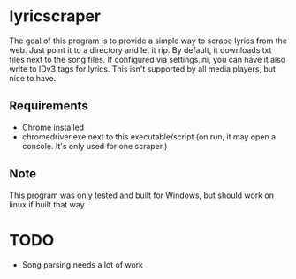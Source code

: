 # lyricscraper
The goal of this program is to provide a simple way to scrape lyrics from the web. Just point it to a directory and let it rip. By default, it 
downloads txt files next to the song files. If configured via settings.ini, you can have it also write to IDv3 tags for lyrics. This isn't supported by all media 
players, but nice to have. 

## Requirements
- Chrome installed
- chromedriver.exe next to this executable/script (on run, it may open a console. It's only used for one scraper.)

## Note
This program was only tested and built for Windows, but should work on linux if built that way

# TODO
- Song parsing needs a lot of work